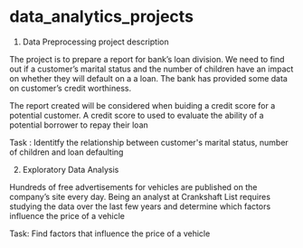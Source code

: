 # data_analytics_projects

1. Data Preprocessing project description

The project is to prepare a report for bank’s loan division. We need to find out if a customer’s marital status and the number of children have an impact on whether they will default on a a loan. The bank has provided some data on customer’s credit worthiness.

The report created will be considered when buiding a credit score for a potential customer. A credit score to used to evaluate the ability of a potential borrower to repay their loan

Task : Identitfy the relationship between customer's marital status, number of children and loan defaulting


2. Exploratory Data Analysis

Hundreds of free advertisements for vehicles are published on the company’s site every day. Being an analyst at Crankshaft List requires studying the data over the last few years and determine which factors influence the price of a vehicle

Task: Find factors that influence the price of a vehicle
